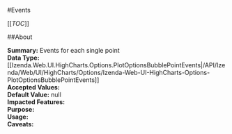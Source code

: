 #Events

[[_TOC_]]

##About

**Summary:**  Events for each single point   
**Data Type:** [[Izenda.Web.UI.HighCharts.Options.PlotOptionsBubblePointEvents|/API/Izenda/Web/UI/HighCharts/Options/Izenda-Web-UI-HighCharts-Options-PlotOptionsBubblePointEvents]]  
**Accepted Values:**   
**Default Value:** null  
**Impacted Features:**   
**Purpose:**   
**Usage:**   
**Caveats:**   

